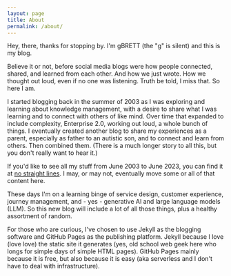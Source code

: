 ```yaml
---
layout: page
title: About
permalink: /about/
---
```


Hey, there, thanks for stopping by. I'm gBRETT (the "g" is silent) and this is my blog. 

Believe it or not, before social media blogs were how people connected, shared, and learned from each other. And how we just wrote. How we thought out loud, even if no one was listening. Truth be told, I miss that. So here I am.

I started blogging back in the summer of 2003 as I was exploring and learning about knowledge management, with a desire to share what I was learning and to connect with others of like mind. Over time that expanded to include complexity, Enterprise 2.0, working out loud, a whole bunch of things. I eventually created another blog to share my experiences as a parent, especially as father to an autistic son, and to connect and learn from others. Then combined them. (There is a much longer story to all this, but you don't really want to hear it.) 

If you'd like to see all my stuff from June 2003 to June 2023, you can find it at [no straight lines](https://gbrettmiller.wordpress.com). I may, or may not, eventually move some or all of that content here. 

These days I'm on a learning binge of service design, customer experience, journey management, and - yes - generative AI and large language models (LLM). So this new blog will include a lot of all those things, plus a healthy assortment of random. 

For those who are curious, I've chosen to use Jekyll as the blogging software and GitHub Pages as the publishing platform. Jekyll because I love (love love) the static site it generates (yes, old school web geek here who longs for simple days of simple HTML pages). GitHub Pages mainly because it is free, but also because it is easy (aka serverless and I don't have to deal with infrastructure). 